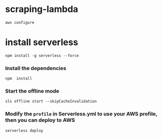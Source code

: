 # scraping-lambda
```
aws configure
```
# install serverless 
```
npm install -g serverless --force
```
### Install the dependencies

```
npm  install
```

### Start the offline mode
```
sls offline start --skipCacheInvalidation
```

### Modify the `profile` in Serverless.yml to use your AWS profile, then you can deploy to AWS
```
serverless deploy
```

